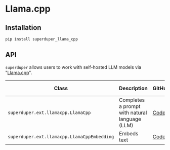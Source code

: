 # Llama.cpp

## Installation

```bash
pip install superduper_llama_cpp
```

## API

`superduper` allows users to work with self-hosted LLM models via "[Llama.cpp](https://github.com/ggerganov/llama.cpp)".

| Class | Description | GitHub | API-docs |
| --- | --- | --- | --- |
| `superduper.ext.llamacpp.LlamaCpp` | Completes a prompt with natural language (LLM) | [Code](https://github.com/superduper/superduper/blob/main/superduper/ext/llamacpp/model.py) | [Docs](/docs/api/ext/llamacpp/model#llamacpp) |
| `superduper.ext.llamacpp.LlamaCppEmbedding` | Embeds text | [Code](https://github.com/superduper/superduper/blob/main/superduper/ext/llamacpp/model.py) | [Docs](/docs/api/ext/llamacpp/model#llamacppembedding) |